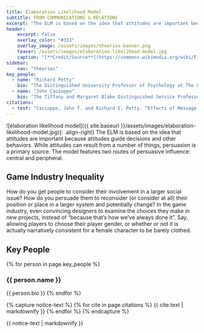 ```yaml
---
title: Elaboration Likelihood Model
subtitle: FROM COMMUNICATIONS & RELATIONS
excerpt: "The ELM is based on the idea that attitudes are important because attitudes guide decisions and other behaviors."
header:
    excerpt: false
    overlay_color: "#333"
    overlay_image: /assets/images/theories-banner.png
    teaser: /assets/images/elaboration-likelihood-model.jpg
    caption: "[**Credit/Source**](https://commons.wikimedia.org/wiki/File:Elaboration_Likelihood_Model_Information_Graphic_of_Bias_and_Objective_Thinking.jpg)"
sidebar:
    nav: "theories"
key_people:
  - name: "Richard Petty"
    bio: "The Distinguished University Professor of Psychology at The Ohio State University."
  - name: "John Cacioppo"
    bio: "The Tiffany and Margaret Blake Distinguished Service Professor at the University of Chicago."
citations:
  - text: "Cacioppo, John T. and Richard E. Petty. “Effects of Message Repetition and Position on Cognitive Response, Recall, and Persuasion.” _Journal of Personality & Social Psychology_ 37 (1979): 97–109."
---
```


![elaboration likelihood model]({{ site.baseurl }}/assets/images/elaboration-likelihood-model.jpg){: .align-right}
The ELM is based on the idea that attitudes are important because attitudes guide decisions and other behaviors. While attitudes can result from a number of things, persuasion is a primary source. The model features two routes of persuasive influence: central and peripheral.

## Game Industry Inequality
How do you get people to consider their involvement in a larger social issue? How do you persuade them to reconsider (or consider at all) their position or place in a larger system and potentially change? In the game industry, even convincing designers to examine the choices they make in new projects, instead of “because that’s how we’ve always done it”. Say, allowing players to choose their player gender, or whether or not it is actually narratively consistent for a female character to be barely clothed.

## Key People
{% for person in page.key_people %}
### {{ person.name }}
{{ person.bio }}
{% endfor %}

{% capture notice-text %}
{% for cite in page.citations %}
{{ cite.text | markdownify }}
{% endfor %}
{% endcapture %}

<div class="notice--primary">
    {{ notice-text | markdownify }}
</div>

<!--[Theory Details](https://www.utwente.nl/cw/theorieenoverzicht/Theory%20Clusters/Interpersonal%20Communication%20and%20Relations/Elaboration_Likelihood_Model/)-->